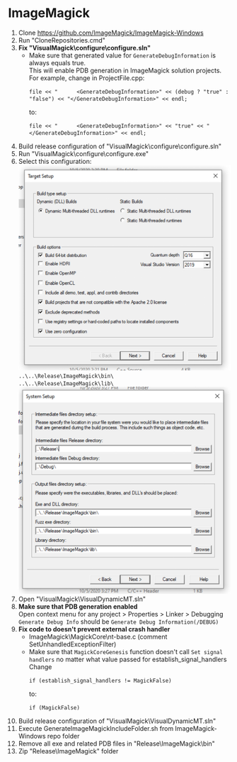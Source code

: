 # ImageMagick

1. Clone https://github.com/ImageMagick/ImageMagick-Windows
2. Run "CloneRepositories.cmd"
3. **Fix "VisualMagick\configure\configure.sln"**
   - Make sure that generated value for `GenerateDebugInformation` is always equals true.<br>
     This will enable PDB generation in ImageMagick solution projects.<br>
     For example, change in ProjectFile.cpp:
     ```
     file << "      <GenerateDebugInformation>" << (debug ? "true" : "false") << "</GenerateDebugInformation>" << endl;
     ```
     to:
     ```
     file << "      <GenerateDebugInformation>" << "true" << "</GenerateDebugInformation>" << endl;
     ```
4. Build release configuration of "VisualMagick\configure\configure.sln"
5. Run "VisualMagick\configure\configure.exe"
6. Select this configuration:<br>
   <img src="./ImageMagickConfiguration1.png"><br>
   `..\..\Release\ImageMagick\bin\`<br>
   `..\..\Release\ImageMagick\lib\`<br>
   <img src="./ImageMagickConfiguration2.png"><br>
7. Open "VisualMagick\VisualDynamicMT.sln"
8. **Make sure that PDB generation enabled**<br>
   Open context menu for any project > Properties > Linker > Debugging<br>
   `Generate Debug Info` should be `Generate Debug Information(/DEBUG)`
9. **Fix code to doesn't prevent external crash handler**
   - ImageMagick\MagickCore\nt-base.c (comment SetUnhandledExceptionFilter)
   - Make sure that `MagickCoreGenesis` function doesn't call `Set signal handlers` no matter what value passed for establish_signal_handlers<br>
     Change<br>
     ```
     if (establish_signal_handlers != MagickFalse)
     ```
     to:
     ```
     if (MagickFalse)
     ```
10. Build release configuration of "VisualMagick\VisualDynamicMT.sln"
11. Execute GenerateImageMagickIncludeFolder.sh from ImageMagick-Windows repo folder
12. Remove all exe and related PDB files in "Release\ImageMagick\bin"
13. Zip "Release\ImageMagick" folder
